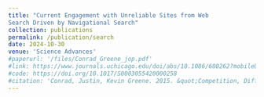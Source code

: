 ```yaml
---
title: "Current Engagement with Unreliable Sites from Web
Search Driven by Navigational Search"
collection: publications
permalink: /publication/search
date: 2024-10-30
venue: 'Science Advances'
#paperurl: '/files/Conrad_Greene_jop.pdf'
#link: https://www.journals.uchicago.edu/doi/abs/10.1086/680262?mobileUi=0&journalCode=jop
#code: https://doi.org/10.1017/S0003055420000258
#citation: 'Conrad, Justin, Kevin Greene. 2015. &quot;Competition, Differentiation and the Severity of Terrorist Attacks.&quot; <i>The Journal of Politics</i>. 1(1).'
---
```


